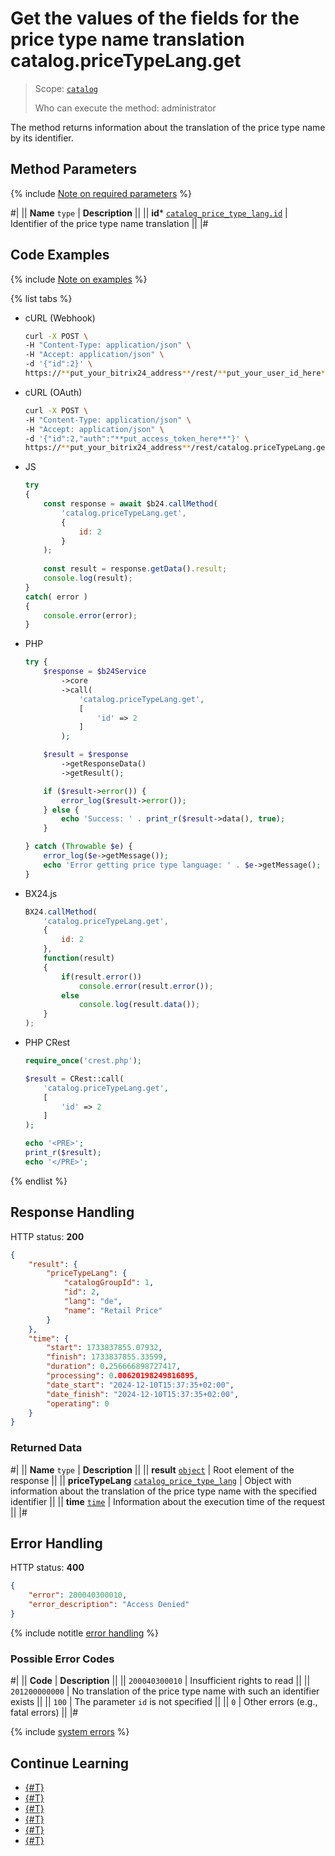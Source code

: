 # Get the values of the fields for the price type name translation catalog.priceTypeLang.get

> Scope: [`catalog`](../../../scopes/permissions.md)
>
> Who can execute the method: administrator

The method returns information about the translation of the price type name by its identifier.

## Method Parameters

{% include [Note on required parameters](../../../../_includes/required.md) %}

#|
|| **Name**
`type` | **Description** ||
|| **id***
[`catalog_price_type_lang.id`](../../data-types.md#catalog_price_type_lang) | Identifier of the price type name translation ||
|#

## Code Examples

{% include [Note on examples](../../../../_includes/examples.md) %}

{% list tabs %}

- cURL (Webhook)

    ```bash
    curl -X POST \
    -H "Content-Type: application/json" \
    -H "Accept: application/json" \
    -d '{"id":2}' \
    https://**put_your_bitrix24_address**/rest/**put_your_user_id_here**/**put_your_webhook_here**/catalog.priceTypeLang.get
    ```

- cURL (OAuth)

    ```bash
    curl -X POST \
    -H "Content-Type: application/json" \
    -H "Accept: application/json" \
    -d '{"id":2,"auth":"**put_access_token_here**"}' \
    https://**put_your_bitrix24_address**/rest/catalog.priceTypeLang.get
    ```

- JS

    ```js
    try
    {
    	const response = await $b24.callMethod(
    		'catalog.priceTypeLang.get',
    		{
    			id: 2
    		}
    	);
    	
    	const result = response.getData().result;
    	console.log(result);
    }
    catch( error )
    {
    	console.error(error);
    }
    ```

- PHP

    ```php
    try {
        $response = $b24Service
            ->core
            ->call(
                'catalog.priceTypeLang.get',
                [
                    'id' => 2
                ]
            );
    
        $result = $response
            ->getResponseData()
            ->getResult();
    
        if ($result->error()) {
            error_log($result->error());
        } else {
            echo 'Success: ' . print_r($result->data(), true);
        }
    
    } catch (Throwable $e) {
        error_log($e->getMessage());
        echo 'Error getting price type language: ' . $e->getMessage();
    }
    ```

- BX24.js

    ```js
    BX24.callMethod(
        'catalog.priceTypeLang.get',
        {
            id: 2
        },
        function(result)
        {
            if(result.error())
                console.error(result.error());
            else
                console.log(result.data());
        }
    );
    ```

- PHP CRest

    ```php
    require_once('crest.php');

    $result = CRest::call(
        'catalog.priceTypeLang.get',
        [
            'id' => 2
        ]
    );

    echo '<PRE>';
    print_r($result);
    echo '</PRE>';
    ```

{% endlist %}

## Response Handling

HTTP status: **200**

```json
{
    "result": {
        "priceTypeLang": {
            "catalogGroupId": 1,
            "id": 2,
            "lang": "de",
            "name": "Retail Price"
        }
    },
    "time": {
        "start": 1733837855.07932,
        "finish": 1733837855.33599,
        "duration": 0.256666898727417,
        "processing": 0.00620198249816895,
        "date_start": "2024-12-10T15:37:35+02:00",
        "date_finish": "2024-12-10T15:37:35+02:00",
        "operating": 0
    }
}
```

### Returned Data

#|
|| **Name**
`type` | **Description** ||
|| **result**
[`object`](../../../data-types.md) | Root element of the response ||
|| **priceTypeLang**
[`catalog_price_type_lang`](../../data-types.md#catalog_price_type_lang) | Object with information about the translation of the price type name with the specified identifier ||
|| **time**
[`time`](../../../data-types.md) | Information about the execution time of the request ||
|#

## Error Handling

HTTP status: **400**

```json
{
    "error": 200040300010,
    "error_description": "Access Denied"
}
```

{% include notitle [error handling](../../../../_includes/error-info.md) %}

### Possible Error Codes

#|
|| **Code** | **Description** ||
|| `200040300010` | Insufficient rights to read
|| 
|| `201200000000` | No translation of the price type name with such an identifier exists
|| 
|| `100` | The parameter `id` is not specified
|| 
|| `0` | Other errors (e.g., fatal errors)
|| 
|#

{% include [system errors](../../../../_includes/system-errors.md) %}

## Continue Learning

- [{#T}](./catalog-price-type-lang-add.md)
- [{#T}](./catalog-price-type-lang-update.md)
- [{#T}](./catalog-price-type-lang-list.md)
- [{#T}](./catalog-price-type-lang-delete.md)
- [{#T}](./catalog-price-type-lang-get-languages.md)
- [{#T}](./catalog-price-type-lang-get-fields.md)